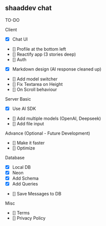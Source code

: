 ## shaaddev chat

TO-DO

Client

- [x] Chat UI
- [] Profile at the bottom left
- [] Reactify app (3 stories deep)
- [] Auth
- [x] Markdown design (AI response cleaned up)
- [] Add model switcher
- [] Fix Textarea on Height
- [] On Scroll behaviour

Server
Basic

- [x] Use AI SDK
- [] Add multiple models (OpenAI, Deepseek)
- [] Add file input

Advance (Optional - Future Development)

- [] Make it faster
- [] Optimize

Database

- [x] Local DB
- [x] Neon
- [x] Add Schema
- [x] Add Queries
- [] Save Messages to DB

Misc

- [] Terms
- [] Privacy Policy
